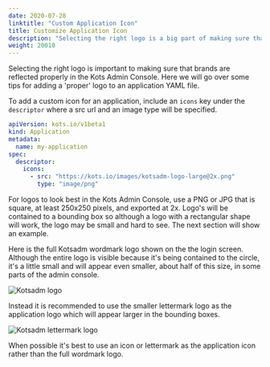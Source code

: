 ```yaml
---
date: 2020-07-28
linktitle: "Custom Application Icon"
title: Customize Application Icon
description: "Selecting the right logo is a big part of making sure that your brand is reflected properly in th Kots Admin Console. Here we will go over some tips for adding a 'proper' logo to your application YAML file."
weight: 20010
---
```


Selecting the right logo is important to making sure that brands are reflected properly in the Kots Admin Console. Here we will go over some tips for adding a 'proper' logo to an application YAML file.

To add a custom icon for an application, include an `icons` key under the `descriptor` where a src url and an image type will be specified.

```yaml
apiVersion: kots.io/v1beta1
kind: Application
metadata:
  name: my-application
spec:
  descriptor:
    icons:
      - src: "https://kots.io/images/kotsadm-logo-large@2x.png"
        type: "image/png"
```

For logos to look best in the Kots Admin Console, use a PNG or JPG that is square, at least 250x250 pixels, and exported at 2x. Logo's will be contained to a bounding box so although a logo with a rectangular shape will work, the logo may be small and hard to see. The next section will show an example.

Here is the full Kotsadm wordmark logo shown on the the login screen. Although the entire logo is visible because it's being contained to the circle, it's a little small and will appear even smaller, about half of this size, in some parts of the admin console.

![Kotsadm logo](/images/login-icon-large.png)

Instead it is recommended to use the smaller lettermark logo as the application logo which will appear larger in the bounding boxes.

![Kotsadm lettermark logo](/images/login-icon-small.png)

When possible it's best to use an icon or lettermark as the application icon rather than the full wordmark logo.